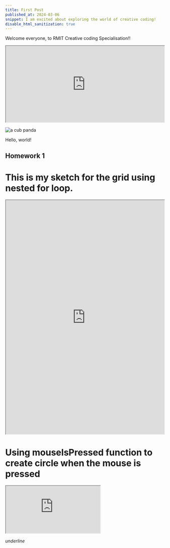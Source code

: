 ```yaml
---
title: First Post
published_at: 2024-03-06
snippet: I am excited about exploring the world of creative coding!
disable_html_sanitization: true
---
```


Welcome everyone, to RMIT Creative coding Specialisation!! 

<iframe src="https://editor.p5js.org/Buuchia/full/U0ClJnKc3" width="100%" height="242px"></iframe>

![a cub panda](/240306_First_Post/xiao_qu_ji.jpg)

Hello, world!

## Homework 1

# This is my sketch for the grid using nested **for** loop.
<iframe src="https://editor.p5js.org/Buuchia/full/uFLvgJVuw" width="100%" height="742px" ></iframe>

# Using **mouseIsPressed** function to create circle when the mouse is pressed
<iframe src="https://editor.p5js.org/Buuchia/full/dQtuHGwJP"></iframe>


_underline_


